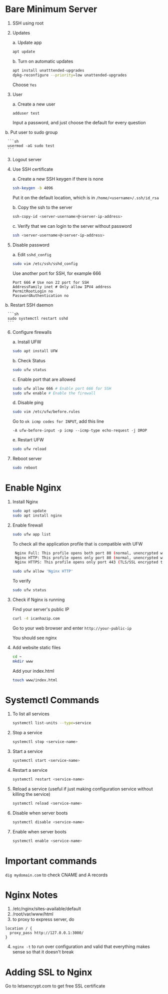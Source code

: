 # Bare Minimum Server
1. SSH using root

2. Updates

   a. Update app

      ```sh
      apt update
      ```

   b. Turn on automatic updates

      ```sh
      apt install unatttended-upgrades
      dpkg-reconfigure --priority=low unattended-upgrades
      ```

      Choose `Yes`

2. User

   a. Create a new user

      ```sh
      adduser test
      ```

      Input a password, and just choose the default for every question

  b. Put user to sudo group

     ```sh
     usermod -aG sudo test
     ```

3. Logout server

4. Use SSH certificate

   a. Create a new SSH keygen if there is none
      
      ```sh
      ssh-keygen -b 4096
      ```

      Put it on the default location, which is in `/home/<username>/.ssh/id_rsa`

   b. Copy the ssh to the server

      ```sh
      ssh-copy-id <server-username>@<server-ip-address>
      ```

   c. Verify that we can login to the server without password

      ```sh
      ssh <server-username>@<server-ip-address>
      ```

5. Disable password

   a. Edit `sshd_config`

      ```sh
      sudo vim /etc/ssh/sshd_config
      ```

      Use another port for SSH, for example 666

      ```
      Port 666 # Use non 22 port for SSH
      AddressFamily inet # Only allow IPV4 address
      PermitRootLogin no
      PasswordAuthentication no
      ```

  b. Restart SSH daemon

     ```sh
     sudo systemctl restart sshd
     ```

6. Configure firewalls

   a. Install UFW

      ```sh
      sudo apt install UFW
      ```

   b. Check Status

      ```sh
      sudo ufw status
      ```

   c. Enable port that are allowed

      ```sh
      sudo ufw allow 666 # Enable port 666 for SSH
      sudo ufw enable # Enable the firewall
      ```

   d. Disable ping

      ```sh
      sudo vim /etc/ufw/before.rules
      ```

      Go to `ok icmp codes for INPUT`, add this line

      ```
      -A ufw-before-input -p icmp --icmp-type echo-request -j DROP
      ```

   e. Restart UFW

      ```sh
      sudo ufw reload
      ```

7. Reboot server

   ```sh
   sudo reboot
   ```


# Enable Nginx

1. Install Nginx

   ```sh
   sudo apt update
   sudo apt install nginx
   ```

2. Enable firewall

   ```sh
   sudo ufw app list
   ```

   To check all the application profile that is compatible with UFW

   ```sh
    Nginx Full: This profile opens both port 80 (normal, unencrypted web traffic) and port 443 (TLS/SSL encrypted traffic)
    Nginx HTTP: This profile opens only port 80 (normal, unencrypted web traffic)
    Nginx HTTPS: This profile opens only port 443 (TLS/SSL encrypted traffic)
    ```

   ```sh
   sudo ufw allow 'Nginx HTTP'
   ```

   To verify

   ```sh
   sudo ufw status
   ```

3. Check if Nginx is running

   Find your server's public IP


   ```sh
   curl -4 icanhazip.com
   ```

   Go to your web browser and enter `http://your-public-ip`

   You should see nginx

4. Add website static files

   ```sh
   cd ~
   mkdir www
   ```

   Add your index.html
   
   ```sh
   touch www/index.html
   ```


# Systemctl Commands

1. To list all services

   ```sh
   systemctl list-units --type=service
   ```

2. Stop a service

   ```sh
   systemctl stop <service-name>
   ```

3. Start a service

   ```sh
   systemctl start <service-name>
   ```

4. Restart a service

   ```sh
   systemctl restart <service-name>
   ```

5. Reload a service (useful if just making configuration service without killing the service)

   ```sh
   systemctl reload <service-name>
   ```

6. Disable when server boots

   ```sh
   systemctl disable <service-name>
   ```

7. Enable when server boots

   ```sh
   systemctl enable <service-name>
   ```

# Important commands

`dig mydomain.com` to check CNAME and A records

# Nginx Notes

1. /etc/nginx/sites-available/default
2. /root/var/www/html
3. to proxy to express server, do

```
location / {
  proxy_pass http://127.0.0.1:3000/
}
```

4. `nginx -t` to run over configuration and valid that everything makes sense so that it doesn't break

# Adding SSL to Nginx

Go to letsencrypt.com to get free SSL certificate
